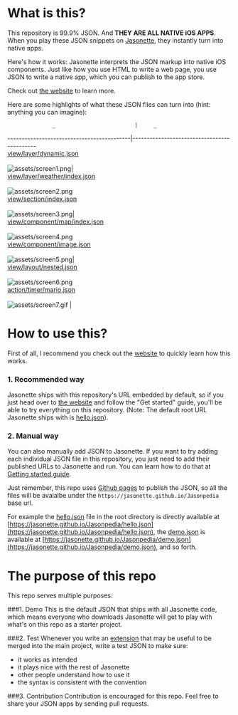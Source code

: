# What is this?
This repository is 99.9% JSON. And **THEY ARE ALL NATIVE iOS APPS**. When you play these JSON snippets on [Jasonette](https://www.jasonette.com), they instantly turn into native apps.

Here's how it works: Jasonette interprets the JSON markup into native iOS components. Just like how you use HTML to write a web page, you use JSON to write a native app, which you can publish to the app store.

Check out [the website](https://www.jasonette.com) to learn more.

Here are some highlights of what these JSON files can turn into (hint: anything you can imagine):

                  _                         |     _                                        
-------------------------------------------|--------------------------------------------
<br>[view/layer/dynamic.json](view/layer/dynamic.json)<br><br>![assets/screen1.png](assets/screen1.png)|<br> [view/layer/weather/index.json](view/layer/weather/index.json)<br><br>![assets/screen2.png](assets/screen2.png)
<br>[view/section/index.json](view/section/index.json)<br><br>![assets/screen3.png](assets/screen3.png)|<br> [view/component/map/index.json](view/component/map/index.json)<br><br>![assets/screen4.png](assets/screen4.png)
<br>[view/component/image.json](view/componenet/image.jason)<br><br>![assets/screen5.png](assets/screen5.png)|<br> [view/layout/nested.json](view/layout.nested.json)<br><br>![assets/screen6.png](assets/screen6.png)
<br>[action/timer/mario.json](action/timer/mario.json)<br><br>![assets/screen7.gif](assets/screen7.gif)      |                                            

# How to use this?

First of all, I recommend you check out the [website](https://www.jasonette.com) to quickly learn how this works.

### 1. Recommended way
Jasonette ships with this repository's URL embedded by default, so if you just head over to [the website](https://www.jasonette.com) and follow the "Get started" guide, you'll be able to try everything on this repository. (Note: The default root URL Jasonette ships with is [hello.json](https://github.com/Jasonette/Jasonpedia/blob/gh-pages/hello.json)).

### 2. Manual way
You can also manually add JSON to Jasonette. If you want to try adding each individual JSON file in this repository, you just need to add their published URLs to Jasonette and run. You can learn how to do that at [Getting started guide](https://jasonette.github.io/documentation).

Just remember, this repo uses [Github pages](https://pages.github.com) to publish the JSON, so all the files will be avaialbe under the `https://jasonette.github.io/Jasonpedia` base url.

For example the [hello.json](https://github.com/Jasonette/Jasonpedia/blob/gh-pages/hello.json) file in the root directory is directly available at [https://jasonette.github.io/Jasonpedia/hello.json](https://jasonette.github.io/Jasonpedia/hello.json), the [demo.json](https://github.com/Jasonette/Jasonpedia/blob/gh-pages/demo.json) is available at [https://jasonette.github.io/Jasonpedia/demo.json](https://jasonette.github.io/Jasonpedia/demo.json), and so forth.

# The purpose of this repo
This repo serves multiple purposes:

###1. Demo
This is the default JSON that ships with all Jasonette code, which means everyone who downloads Jasonette will get to play with what's on this repo as a starter project.

###2. Test
Whenever you write an [extension](https://jasonette.github.io/documentation/advanced/#extension) that may be useful to be merged into the main project,  write a test JSON to make sure:
  - it works as intended
  - it plays nice with the rest of Jasonette
  - other people understand how to use it
  - the syntax is consistent with the convention

###3. Contribution
Contribution is encouraged for this repo. Feel free to share your JSON apps by sending pull requests.
